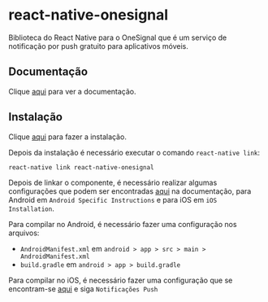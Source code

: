 # react-native-onesignal

Biblioteca do React Native para o OneSignal que é um serviço de notificação por push gratuito para aplicativos móveis.

## Documentação

Clique [aqui](https://github.com/geektimecoil/react-native-onesignal) para ver a documentação.

## Instalação

Clique [aqui](https://www.npmjs.com/package/react-native-onesignal) para fazer a instalação.

Depois da instalação é necessário executar o comando `react-native link`:

```
react-native link react-native-onesignal
```

Depois de linkar o componente, é necessário realizar algumas configurações que podem ser encontradas [aqui](https://documentation.onesignal.com/docs/react-native-sdk-setup) na documentação, para Android em `Android Specific Instructions` e para iOS em `iOS Installation`.

Para compilar no Android, é necessário fazer uma configuração nos arquivos:
  -  `AndroidManifest.xml` em `android > app > src > main > AndroidManifest.xml`
  -  `build.gradle` em `android > app > build.gradle`

Para compilar no iOS, é necessário fazer uma configuração que se encontram-se [aqui](https://github.com/osvaldokalvaitir/projects-settings/blob/master/ide/xcode.md) e siga `Notificações Push`